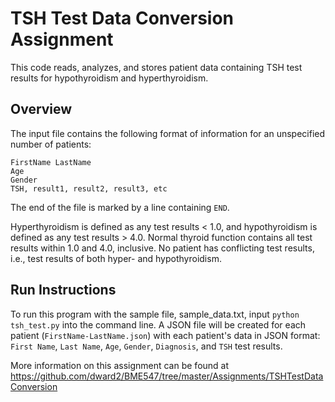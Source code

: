 # TSH Test Data Conversion Assignment
This code reads, analyzes, and stores patient data containing TSH test results for hypothyroidism and hyperthyroidism.

## Overview
The input file contains the following format of information for an unspecified number of patients:
```
FirstName LastName
Age
Gender
TSH, result1, result2, result3, etc
```
The end of the file is marked by a line containing ```END```.

Hyperthyroidism is defined as any test results < 1.0, and hypothyroidism is defined as any test results > 4.0. Normal thyroid function contains all test results within 1.0 and 4.0, inclusive. No patient has conflicting test results, i.e., test results of both hyper- and hypothyroidism.

## Run Instructions
To run this program with the sample file, sample_data.txt, input ```python tsh_test.py``` into the command line. A JSON file will be created for each patient (```FirstName-LastName.json```) with each patient's data in JSON format: ```First Name```, ```Last Name```, ```Age```, ```Gender```, ```Diagnosis```, and ```TSH``` test results.

More information on this assignment can be found at <https://github.com/dward2/BME547/tree/master/Assignments/TSHTestDataConversion>

